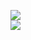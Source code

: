 [![](https://img.shields.io/badge/Made%20With-Github%20Spray-lightgrey.svg?style=for-the-badge&logo=github)](https://github.com/Annihil/github-spray#28331)  
[![](https://i.imgur.com/2DrTn0Z.gif)](https://github.com/Annihil/github-spray)